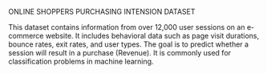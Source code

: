 ONLINE SHOPPERS PURCHASING INTENSION DATASET

This dataset contains information from over 12,000 user sessions on an e-commerce website. It includes behavioral data such as page visit durations, bounce rates, exit rates, and user types. The goal is to predict whether a session will result in a purchase (Revenue). It is commonly used for classification problems in machine learning.
